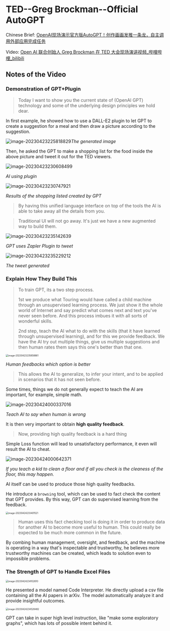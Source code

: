 # TED--Greg Brockman--Official AutoGPT



Chinese Brief: [OpenAI现场演示官方版AutoGPT！创作画画发推一条龙，自主调用外部应用完成任务](https://mp.weixin.qq.com/s/rMS8IdS0qdq6Y2nl-UM-Ew)



Video: [Open AI 联合创始人 Greg Brockman 在 TED 大会现场演讲视频_哔哩哔哩_bilibili](https://www.bilibili.com/video/BV1514y1f74G/?spm_id_from=333.788.top_right_bar_window_history.content.click&vd_source=57ac3ae5415445af2ffe1e61e1722d73)



## Notes of the Video

### Demonstration of GPT+Plugin

> Today I want to show you the current state of (OpenAI GPT) technology and some of the underlying design principles we hold dear.



In first example, he showed how to use a DALL-E2 plugin to let GPT to create a suggestion for a meal and then draw a picture according to the suggestion.

<img src="./TED--Greg Brockman--Official AutoGPT.assets/image-20230423225818829.png" alt="image-20230423225818829" />*The generated image*



Then, he asked the GPT to make a shopping list for the food inside the above picture and tweet it out for the TED viewers.

<img src="./TED--Greg Brockman--Official AutoGPT.assets/image-20230423230608499.png" alt="image-20230423230608499" />

*AI using plugin*

<img src="./TED--Greg Brockman--Official AutoGPT.assets/image-20230423230747921.png" alt="image-20230423230747921" />

*Results of the shopping listed created by GPT*

> By having this unified language interface on top of the tools the AI is able to take away all the details from you.

> Traditional UI will not go away. It's just we have a new augmented way to build them.

<img src="./TED--Greg Brockman--Official AutoGPT.assets/image-20230423235142639.png" alt="image-20230423235142639" />

*GPT uses Zapler Plugin to tweet*

<img src="./TED--Greg Brockman--Official AutoGPT.assets/image-20230423235229212.png" alt="image-20230423235229212" />

*The tweet generated*

### Explain How They Build This

> To train GPT, its a two step process.
>
> 1st we produce what Touring would have called a child machine through an unsupervised learning process. We just show it the whole world of Internet and say predict what comes next and text you've never seen before. And this process imbues it with all sorts of wonderful skills.
>
> 2nd step, teach the AI what to do with the skills (that it have learned through unsupervised learning), and for this we provide feedback. We have the AI try out multiple things, give us multiple suggestions and then human rates them says this one's better than that one.

<img src="./TED--Greg Brockman--Official AutoGPT.assets/image-20230423235858861.png" alt="image-20230423235858861" style="zoom:50%;" />

*Human feedbacks which option is better*

> This allows the AI to generalize, to infer your intent, and to be applied in scenarios that it has not seen before.

Some times, things we do not generally expect to teach the AI are important, for example, simple math.

<img src="./TED--Greg Brockman--Official AutoGPT.assets/image-20230424000337016.png" alt="image-20230424000337016" />

*Teach AI to say when human is wrong*

It is then very important to obtain **high quality feedback**.

> Now, providing high quality feedback is a hard thing

Simple Loss function will lead to unsatisfactory performance, it even will result the AI to cheat.

<img src="./TED--Greg Brockman--Official AutoGPT.assets/image-20230424000642371.png" alt="image-20230424000642371" />

*If you teach a kid to clean a floor and if all you check is the cleaness of the floor, this may happen.*

AI itself can be used to produce those high quality feedbacks.

He introduce a `browsing` tool, which can be used to fact check the content that GPT provides. By this way, GPT can do supervised learning from the feedback.

<img src="./TED--Greg Brockman--Official AutoGPT.assets/image-20230424233401521.png" alt="image-20230424233401521" style="zoom:50%;" />

> Human uses this fact checking tool is doing it in order to produce data for another AI to become more useful to human. This could really be expected to be much more common in the future.

By combing human management, oversight, and feedback, and the machine is operating in a way that's inspectable and trustworthy, he believes more trustworthy machines can be created, which leads to solution even to impossible problems.



### The Strength of GPT to Handle Excel Files

<img src="./TED--Greg Brockman--Official AutoGPT.assets/image-20230424234102610.png" alt="image-20230424234102610" style="zoom:50%;" />

He presented a model named Code Interpreter. He directly upload a csv file containing all the AI papers in arXiv. The model automatically analyze it and provide insightful outcomes.

<img src="./TED--Greg Brockman--Official AutoGPT.assets/image-20230424234528482.png" alt="image-20230424234528482" style="zoom:50%;" />

GPT can take in super high level instruction, like "make some exploratory graphs", which has lots of possible intent behind it.

 